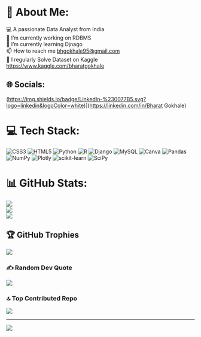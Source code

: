 # 💫 About Me:
💻 A passionate Data Analyst from India<br>🔭 I’m currently working on RDBMS<br>🌱 I’m currently learning Djnago <br>📫 How to reach me bhgokhale95@gmail.com<br>📝 I regularly Solve Dataset on Kaggle https://www.kaggle.com/bharatgokhale


## 🌐 Socials:
(https://img.shields.io/badge/LinkedIn-%230077B5.svg?logo=linkedin&logoColor=white)](https://linkedin.com/in/Bharat Gokhale) 

# 💻 Tech Stack:
![CSS3](https://img.shields.io/badge/css3-%231572B6.svg?style=for-the-badge&logo=css3&logoColor=white) ![HTML5](https://img.shields.io/badge/html5-%23E34F26.svg?style=for-the-badge&logo=html5&logoColor=white) ![Python](https://img.shields.io/badge/python-3670A0?style=for-the-badge&logo=python&logoColor=ffdd54) ![R](https://img.shields.io/badge/r-%23276DC3.svg?style=for-the-badge&logo=r&logoColor=white) ![Django](https://img.shields.io/badge/django-%23092E20.svg?style=for-the-badge&logo=django&logoColor=white) ![MySQL](https://img.shields.io/badge/mysql-%2300f.svg?style=for-the-badge&logo=mysql&logoColor=white) ![Canva](https://img.shields.io/badge/Canva-%2300C4CC.svg?style=for-the-badge&logo=Canva&logoColor=white) ![Pandas](https://img.shields.io/badge/pandas-%23150458.svg?style=for-the-badge&logo=pandas&logoColor=white) ![NumPy](https://img.shields.io/badge/numpy-%23013243.svg?style=for-the-badge&logo=numpy&logoColor=white) ![Plotly](https://img.shields.io/badge/Plotly-%233F4F75.svg?style=for-the-badge&logo=plotly&logoColor=white) ![scikit-learn](https://img.shields.io/badge/scikit--learn-%23F7931E.svg?style=for-the-badge&logo=scikit-learn&logoColor=white) ![SciPy](https://img.shields.io/badge/SciPy-%230C55A5.svg?style=for-the-badge&logo=scipy&logoColor=%white)
# 📊 GitHub Stats:
![](https://github-readme-stats.vercel.app/api?username=Bhrt333&theme=dark&hide_border=false&include_all_commits=true&count_private=true)<br/>
![](https://github-readme-streak-stats.herokuapp.com/?user=Bhrt333&theme=dark&hide_border=false)<br/>
![](https://github-readme-stats.vercel.app/api/top-langs/?username=Bhrt333&theme=dark&hide_border=false&include_all_commits=true&count_private=true&layout=compact)

## 🏆 GitHub Trophies
![](https://github-profile-trophy.vercel.app/?username=Bhrt333&theme=oldie&no-frame=false&no-bg=false&margin-w=4)

### ✍️ Random Dev Quote
![](https://quotes-github-readme.vercel.app/api?type=horizontal&theme=light)

### 🔝 Top Contributed Repo
![](https://github-contributor-stats.vercel.app/api?username=Bhrt333&limit=5&theme=dark&combine_all_yearly_contributions=true)

---
[![](https://visitcount.itsvg.in/api?id=Bhrt333&icon=1&color=1)](https://visitcount.itsvg.in)

<!-- Proudly created with GPRM ( https://gprm.itsvg.in ) -->
